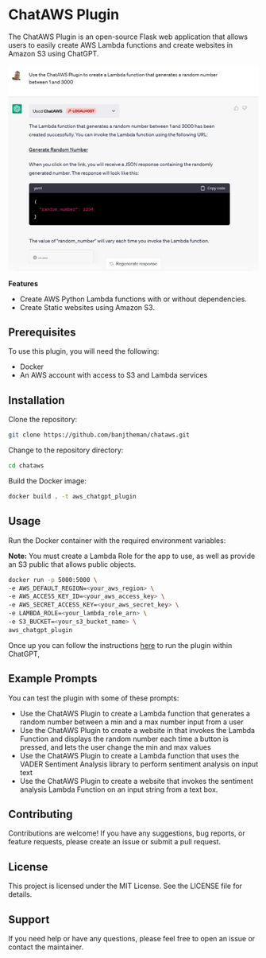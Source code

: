 # ChatAWS Plugin

The ChatAWS Plugin is an open-source Flask web application that allows users to easily create AWS Lambda functions and create websites in Amazon S3 using ChatGPT.

![ChatAWS Plugin example of create a Lambda Function that generates random numbers](chat_aws_random_example.png)

**Features**

- Create AWS Python Lambda functions with or without dependencies.
- Create Static websites using Amazon S3.

## Prerequisites

To use this plugin, you will need the following:

- Docker
- An AWS account with access to S3 and Lambda services

## Installation

Clone the repository:

```bash
git clone https://github.com/banjtheman/chataws.git
```

Change to the repository directory:

```bash
cd chataws
```

Build the Docker image:

```bash
docker build . -t aws_chatgpt_plugin
```

## Usage

Run the Docker container with the required environment variables:

**Note:** You must create a Lambda Role for the app to use, as well as provide an S3 public that allows public objects.

```bash
docker run -p 5000:5000 \
-e AWS_DEFAULT_REGION=<your_aws_region> \
-e AWS_ACCESS_KEY_ID=<your_aws_access_key> \
-e AWS_SECRET_ACCESS_KEY=<your_aws_secret_key> \
-e LAMBDA_ROLE=<your_lambda_role_arn> \
-e S3_BUCKET=<your_s3_bucket_name> \
aws_chatgpt_plugin
```

Once up you can follow the instructions [here](https://platform.openai.com/docs/plugins/getting-started/running-a-plugin) to run the plugin within ChatGPT,


## Example Prompts

You can test the plugin with some of these prompts:

* Use the ChatAWS Plugin to create a Lambda function that generates a random number between a min and a max number input from a user
* Use the ChatAWS Plugin to create a website in that invokes the Lambda Function and displays the random number each time a button is pressed, and lets the user change the min and max values
* Use the ChatAWS Plugin to create a Lambda function that uses the VADER Sentiment Analysis library to perform sentiment analysis on input text
* Use the ChatAWS Plugin to create a website that invokes the sentiment analysis Lambda Function on an input string from a text box.

## Contributing

Contributions are welcome! If you have any suggestions, bug reports, or feature requests, please create an issue or submit a pull request.

## License

This project is licensed under the MIT License. See the LICENSE file for details.

## Support

If you need help or have any questions, please feel free to open an issue or contact the maintainer.
